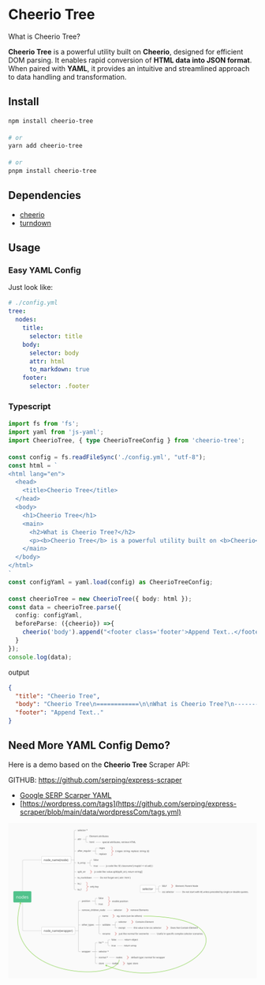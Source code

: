 # Cheerio Tree

What is Cheerio Tree?

**Cheerio Tree** is a powerful utility built on **Cheerio**, designed for efficient DOM parsing. It enables rapid conversion of **HTML data into JSON format**. When paired with **YAML**, it provides an intuitive and streamlined approach to data handling and transformation.

## Install

```bash
npm install cheerio-tree

# or
yarn add cheerio-tree

# or
pnpm install cheerio-tree
```

## Dependencies

- [cheerio](https://github.com/cheeriojs/cheerio)
- [turndown](https://github.com/mixmark-io/turndown)

## Usage

### Easy YAML Config

Just look like:

```yaml
# ./config.yml
tree:
  nodes:
    title:
      selector: title
    body:
      selector: body
      attr: html
      to_markdown: true
    footer:
      selector: .footer
```

### Typescript

```typescript
import fs from 'fs';
import yaml from 'js-yaml';
import CheerioTree, { type CheerioTreeConfig } from 'cheerio-tree';

const config = fs.readFileSync('./config.yml', "utf-8");
const html = `
<html lang="en">
  <head>
    <title>Cheerio Tree</title>
  </head>
  <body>
    <h1>Cheerio Tree</h1>
    <main>
      <h2>What is Cheerio Tree?</h2>
      <p><b>Cheerio Tree</b> is a powerful utility built on <b>Cheerio</b>, designed for efficient DOM parsing. It enables rapid conversion of HTML data into JSON format. When paired with YAML, it provides an intuitive and streamlined approach to data handling and transformation.</p>
    </main>
  </body>
</html>
`
const configYaml = yaml.load(config) as CheerioTreeConfig;

const cheerioTree = new CheerioTree({ body: html });
const data = cheerioTree.parse({
  config: configYaml,
  beforeParse: ({cheerio}) =>{
    cheerio('body').append("<footer class='footer'>Append Text..</footer>")
  }
});
console.log(data);

```

output

```json
{
  "title": "Cheerio Tree",
  "body": "Cheerio Tree\n============\n\nWhat is Cheerio Tree?\n---------------------\n\n**Cheerio Tree** is a powerful utility built on **Cheerio**, designed for efficient DOM parsing. It enables rapid conversion of HTML data into JSON format. When paired with YAML, it provides an intuitive and streamlined approach to data handling and transformation.\n\nAppend Text..",
  "footer": "Append Text.."
}
```

## Need More YAML Config Demo?

Here is a demo based on the **Cheerio Tree** Scraper API:

GITHUB: <https://github.com/serping/express-scraper>

- [Google SERP Scarper YAML](https://github.com/serping/express-scraper/blob/main/data/google/desktopSerp.yml)
- [https://wordpress.com/tags](https://github.com/serping/express-scraper/blob/main/data/wordpressCom/tags.yml)

![Yaml Nodes](doc/Cheerio-Tree.svg)